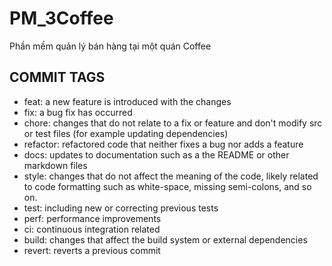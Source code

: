 # PM_3Coffee

Phần mềm quản lý bán hàng tại một quán Coffee

## COMMIT TAGS

- feat: a new feature is introduced with the changes
- fix: a bug fix has occurred
- chore: changes that do not relate to a fix or feature and don't modify src or test files (for example updating dependencies)
- refactor: refactored code that neither fixes a bug nor adds a feature
- docs: updates to documentation such as a the README or other markdown files
- style: changes that do not affect the meaning of the code, likely related to code formatting such as white-space, missing semi-colons, and so on.
- test: including new or correcting previous tests
- perf: performance improvements
- ci: continuous integration related
- build: changes that affect the build system or external dependencies
- revert: reverts a previous commit
